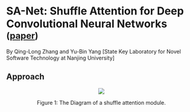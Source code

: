 # SA-Net: Shuffle Attention for Deep Convolutional Neural Networks <sub>([paper](https://arxiv.org/pdf/2102.00240.pdf))</sub>
By Qing-Long Zhang and Yu-Bin Yang
[State Key Laboratory for Novel Software Technology at Nanjing University]

## Approach
<div align="center">
  <img src="https://https://github.com/wofmanaf/SA-Net/tree/main/figures/sa.png">
</div>
<p align="center">
  Figure 1: The Diagram of a shuffle attention module.
</p>

